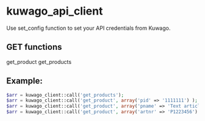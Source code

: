 # kuwago_api_client

Use set_config function to set your API credentials from Kuwago.

## GET functions

get_product
get_products


## Example: 
```php
$arr = kuwago_client::call('get_products');
$arr = kuwago_client::call('get_product', array('pid' => '1111111') );
$arr = kuwago_client::call('get_product', array('pname' => 'Text article') );
$arr = kuwago_client::call('get_product', array('artnr' => 'P1223456') );

```
